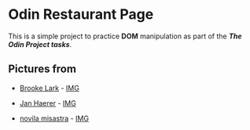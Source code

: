 # Odin Restaurant Page

This is a simple project to practice **DOM** manipulation as part of the ***The Odin Project tasks***.

## Pictures from

* [Brooke Lark](https://unsplash.com/@brookelark?utm_content=creditCopyText&utm_medium=referral&utm_source=unsplash) - [IMG](https://unsplash.com/photos/variety-of-sliced-fruits-08bOYnH_r_E?utm_content=creditCopyText&utm_medium=referral&utm_source=unsplash)

* [Jan Haerer](https://unsplash.com/@topazspirit?utm_content=creditCopyText&utm_medium=referral&utm_source=unsplash) - [IMG](https://unsplash.com/photos/close-up-photography-of-white-and-green-petal-flower-jAESf6z6-lY?utm_content=creditCopyText&utm_medium=referral&utm_source=unsplash)

* [novila misastra](https://unsplash.com/@sastravila?utm_content=creditCopyText&utm_medium=referral&utm_source=unsplash) - [IMG](https://unsplash.com/photos/a-white-plate-topped-with-a-dessert-covered-in-chocolate-4V3GvMFzCak?utm_content=creditCopyText&utm_medium=referral&utm_source=unsplash)

